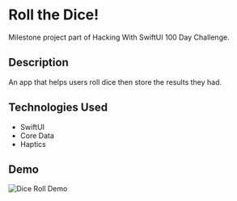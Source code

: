 # Roll the Dice!
Milestone project part of Hacking With SwiftUI 100 Day Challenge. 

## Description
An app that helps users roll dice then store the results they had.

## Technologies Used
- SwiftUI
- Core Data
- Haptics 
## Demo
![Dice Roll Demo](DiceRoll/demo/demo.gif)
